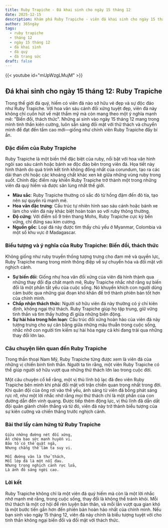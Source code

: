 ```yaml
---
title: Ruby Trapiche - Đá khai sinh cho ngày 15 tháng 12
date: 2025-12-15
description: Khám phá Ruby Trapiche - viên đá khai sinh cho ngày 15 tháng 12, biểu tượng của Biến đổi, thách thức. Cùng tìm hiểu ý nghĩa sâu sắc của viên đá độc đáo này.
author: 365ngày
tags:
  - ruby trapiche
  - tháng 12
  - ngày 15 tháng 12
  - đá khai sinh
  - đá quý
  - đá trang sức
draft: false
---
```


{{< youtube id="mUpWzgLMujM" >}}

## Đá khai sinh cho ngày 15 tháng 12: Ruby Trapiche

Trong thế giới đá quý, hiếm có viên đá nào sở hữu vẻ đẹp và sự độc đáo như Ruby Trapiche. Với hoa văn sáu cánh đối xứng tuyệt đẹp, viên đá này không chỉ cuốn hút về mặt thẩm mỹ mà còn mang theo một ý nghĩa mạnh mẽ: "Biến đổi, thách thức". Những ai sinh vào ngày 15 tháng 12 mang trong mình tinh thần kiên cường, luôn sẵn sàng đối mặt với thử thách và chuyển mình để đạt đến tầm cao mới—giống như chính viên Ruby Trapiche đầy bí ẩn.

### Đặc điểm của Ruby Trapiche

Ruby Trapiche là một biến thể đặc biệt của ruby, nổi bật với hoa văn hình ngôi sao sáu cánh hoặc bánh xe độc đáo bên trong viên đá. Họa tiết này hình thành do quá trình kết tinh không đồng nhất của corundum, tạo ra các dải than chì hoặc các khoáng chất khác xen kẽ giữa những vùng ruby trong suốt. Chính đặc điểm này khiến Ruby Trapiche trở thành một trong những viên đá quý hiếm và được săn lùng nhất thế giới.

- **Màu sắc**: Ruby Trapiche thường có sắc đỏ từ hồng đậm đến đỏ tía, tạo nên sự quyến rũ mạnh mẽ.
- **Hoa văn đặc trưng**: Cấu trúc tự nhiên hình sao sáu cánh hoặc bánh xe làm cho viên đá này khác biệt hoàn toàn so với ruby thông thường.
- **Độ cứng**: Với điểm số 9 trên thang Mohs, Ruby Trapiche cực kỳ bền vững, chỉ đứng sau kim cương.
- **Nguồn gốc**: Loại đá này được tìm thấy chủ yếu ở Myanmar, Colombia và một số khu vực ở Madagascar.

### Biểu tượng và ý nghĩa của Ruby Trapiche: Biến đổi, thách thức

Không giống như ruby truyền thống tượng trưng cho đam mê và quyền lực, Ruby Trapiche mang trong mình thông điệp về sự chuyển hóa và đối mặt với nghịch cảnh.

- **Sự biến đổi**: Giống như hoa văn đối xứng của viên đá hình thành qua những thay đổi địa chất mạnh mẽ, Ruby Trapiche nhắc nhở rằng sự biến đổi là một phần tất yếu của cuộc sống. Nó khuyến khích con người dũng cảm bước qua những giai đoạn khó khăn để trở thành phiên bản tốt hơn của chính mình.
- **Chấp nhận thách thức**: Người sở hữu viên đá này thường có ý chí kiên định, không ngại thử thách. Ruby Trapiche giúp họ tập trung, giữ vững tinh thần và tìm thấy hướng đi giữa những biến động.
- **Sự hài hòa trong hỗn loạn**: Cấu trúc đối xứng hoàn hảo của viên đá này tượng trưng cho sự cân bằng giữa những mâu thuẫn trong cuộc sống, nhắc nhở con người tìm kiếm sự hài hòa ngay cả khi đang trải qua những thay đổi lớn lao.

### Câu chuyện liên quan đến Ruby Trapiche

Trong thần thoại Nam Mỹ, Ruby Trapiche từng được xem là viên đá của những vị chiến binh tinh thần. Người ta tin rằng, một viên Ruby Trapiche có thể giúp người sở hữu vượt qua những thử thách lớn lao trong cuộc đời.

Một câu chuyện cổ kể rằng, một vị thủ lĩnh bộ lạc đã đeo viên Ruby Trapiche bên mình khi phải đối mặt với trận chiến quan trọng nhất trong đời. Khi quân đội của ông rơi vào thế yếu, ánh sáng từ viên đá bỗng phát sáng rực rỡ, như một lời nhắc nhở rằng mọi thử thách chỉ là một phần của con đường dẫn đến vinh quang. Được tiếp thêm động lực, vị thủ lĩnh đã dẫn dắt đội quân giành chiến thắng và từ đó, viên đá này trở thành biểu tượng của sự kiên cường và chiến thắng trước nghịch cảnh.

### Bài thơ lấy cảm hứng từ Ruby Trapiche

```
Giữa những đường nét đối xứng,  
Ẩn chứa bao sức mạnh huyền vi.  
Bão tố có thể quật ngã,  
Nhưng chẳng thể làm ta suy vi.  

Mỗi đường vân là thử thách,  
Mỗi lớp đá là một nỗi đau.  
Nhưng trong nghịch cảnh rực lửa,  
Là ánh đỏ sáng ngời cao.  
```

### Lời kết

Ruby Trapiche không chỉ là một viên đá quý hiếm mà còn là một lời nhắc nhở mạnh mẽ rằng, trong cuộc sống, thay đổi là không thể tránh khỏi. Mỗi thử thách là một cơ hội để rèn luyện bản thân, và mỗi lần vượt qua gian khó là một bước tiến gần hơn đến phiên bản hoàn hảo nhất của chính mình. Nếu bạn sinh vào ngày 15 tháng 12, viên đá này chính là biểu tượng tuyệt vời cho tinh thần không ngại biến đổi và đối mặt với thách thức.